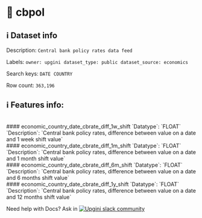# 📖 cbpol 
## ℹ️ Dataset info 
Description: `Central bank policy rates data feed` 

Labels: ` owner: upgini ` &nbsp;` dataset_type: public ` &nbsp;` dataset_source: economics ` &nbsp;

Search keys: 
` DATE ` &nbsp;` COUNTRY ` &nbsp;

Row count: `363,196` 

## ℹ️ Features info:
<br/>
#### economic_country_date_cbrate_diff_1w_shift
`Datatype`: `FLOAT` 
`Description`: `Central bank policy rates, difference between value on a date and 1 week shift value`<br/>
#### economic_country_date_cbrate_diff_1m_shift
`Datatype`: `FLOAT` 
`Description`: `Central bank policy rates, difference between value on a date and 1 month shift value`<br/>
#### economic_country_date_cbrate_diff_6m_shift
`Datatype`: `FLOAT` 
`Description`: `Central bank policy rates, difference between value on a date and 6 months shift value`<br/>
#### economic_country_date_cbrate_diff_1y_shift
`Datatype`: `FLOAT` 
`Description`: `Central bank policy rates, difference between value on a date and 12 months shift value`


Need help with Docs? Ask in <a href="https://4mlg.short.gy/join-upgini-community"><img alt="Upgini slack community" src="https://img.shields.io/badge/slack-@upgini-orange.svg?logo=slack"></a>